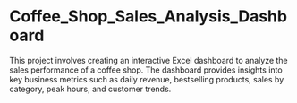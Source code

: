 # Coffee_Shop_Sales_Analysis_Dashboard
This project involves creating an interactive Excel dashboard to analyze the sales performance of a coffee shop. The dashboard provides insights into key business metrics such as daily revenue, bestselling products, sales by category, peak hours, and customer trends.
